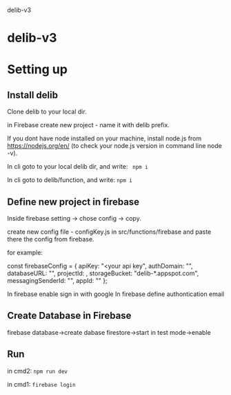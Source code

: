 delib-v3
# delib-v3

# Setting up

## Install delib

Clone delib to your local dir. 

in Firebase create new project - name it with delib prefix.

If you dont have node installed on your machine, install node.js from https://nodejs.org/en/ (to check your node.js version in command line node -v). 

In cli goto to your local delib dir, and write:
``` npm i```

In cli goto to delib/function, and write:
```npm i```

## Define new project in firebase
Inside firebase setting -> chose config -> copy. 

create new config file - configKey.js in src/functions/firebase and paste there the config from firebase. 

for example: 

const firebaseConfig = {
  apiKey: "<your api key",
  authDomain: "<your auth amdmin>",
  databaseURL: "<your databse url>",
  projectId: <your name>,
  storageBucket: "delib-*.appspot.com",
  messagingSenderId: "<messanger sende Id>",
  appId: "<app Id>"
};
  
In firebase enable sign in with google 
In firebase define authontication email 
  
## Create Database in Firebase 
firebase database->create dabase firestore->start in test mode->enable

## Run 
in cmd2: ```npm run dev ```

in cmd1: ```firebase login```


